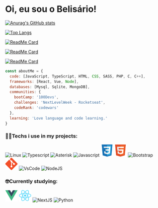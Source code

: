 <h1>Oi, eu sou o Belisário!</h1>

[![Anurag's GitHub stats](https://github-readme-stats.vercel.app/api?username=fcbelisario&show_icons=true&theme=tokyonight)](https://github.com/anuraghazra/github-readme-stats) 

[![Top Langs](https://github-readme-stats.vercel.app/api/top-langs/?username=fcbelisario&theme=tokyonight&exclude_repo=AppLove,percentage,CoresDeSP,30_Dias_de_CSS,Next_Level_Week3,reviewing-a-pull-request,oficina-git-dupla&layout=compact)](https://github.com/fcbelisario/github-readme-stats)

[![ReadMe Card](https://github-readme-stats.vercel.app/api/pin/?username=fcbelisario&repo=balneabilidade&theme=radical)](https://github.com/xiaoxian521/CURD-TS)

[![ReadMe Card](https://github-readme-stats.vercel.app/api/pin/?username=fcbelisario&repo=multiparty-meeting&theme=radical)](https://github.com/xiaoxian521/vue-node-sqlite3)

[![ReadMe Card](https://github-readme-stats.vercel.app/api/pin/?username=fcbelisario&repo=DizAiAPP&theme=radical)](https://github.com/xiaoxian521/private-cli)
  

```javascript
const aboutMe = {
  code: [JavaScript, TypeScript, HTML, CSS, SASS, PHP, C, C++],
  frameworks: [React, Vue, Node],
  databases: [Mysql, Sqlite, MongoDB],
  communities: {
    bootCamp: '100Devs',
    challenges: 'NextLevelWeek - Rocketseat',
    codeRank: 'codewars'
  },
  learning: 'Love language and code learning.'
}

```

<h3><p align="left">🧑‍💻Techs i use in my projects:</p></h3>
<p align="left">
    <img
        src="https://upload.wikimedia.org/wikipedia/commons/thumb/3/35/Tux.svg/1200px-Tux.svg.png"
        alt="Linux"
        width="40"
        height="40"
    />
    <img
        src="https://upload.wikimedia.org/wikipedia/commons/thumb/4/4c/Typescript_logo_2020.svg/1200px-Typescript_logo_2020.svg.png"
        alt="Typescript"
        width="40"
        height="40"
    />
    <img
        src="https://w7.pngwing.com/pngs/583/711/png-transparent-asterisk-business-telephone-system-computer-servers-digium-open-source-software-others-miscellaneous-telephone-call-orange.png"
        alt="Asterisk"
        width="40"
        height="40"
    />
    <img
        src="https://tadeuesteves.files.wordpress.com/2014/01/javascript-logo.png"
        alt="Javascript"
        width="40"
        height="40"
    />
    <img
        src="https://raw.githubusercontent.com/devicons/devicon/master/icons/css3/css3-original.svg"
        alt="CSS3"
        width="40"
        height="40"
    />
    <img
        src="https://raw.githubusercontent.com/devicons/devicon/master/icons/html5/html5-original.svg"
        alt="HTML5"
        width="40"
        height="40"
    />
    <img
        src="https://upload.wikimedia.org/wikipedia/commons/b/b2/Bootstrap_logo.svg"
        alt="Bootstrap"
        width="40"
        height="40"
    />
    <img
        src="https://raw.githubusercontent.com/devicons/devicon/master/icons/git/git-original.svg"
        alt="Git"
        width="40"
        height="40"
    />
    <img
        src="https://upload.wikimedia.org/wikipedia/commons/thumb/9/9a/Visual_Studio_Code_1.35_icon.svg/512px-Visual_Studio_Code_1.35_icon.svg.png"
        alt="VsCode"
        width="40"
        height="40"
    />
    <img
        src="https://upload.wikimedia.org/wikipedia/commons/thumb/d/d9/Node.js_logo.svg/1280px-Node.js_logo.svg.png"
        alt="NodeJS"
        width="50"
        height="40"
    />
<h3><p align="left">🤓Currently studying:</p></h3>
<p>
    <img
        src="https://raw.githubusercontent.com/devicons/devicon/master/icons/vuejs/vuejs-original.svg"
        alt="Vuejs"
        width="40"
        height="40"
    />
    <img
        src="https://github.com/devicons/devicon/blob/master/icons/react/react-original.svg"
        alt="React"
        width="40"
        height="40"
    />
    <img
        src="https://upload.wikimedia.org/wikipedia/commons/thumb/8/8e/Nextjs-logo.svg/800px-Nextjs-logo.svg.png"
        alt="NextJS"
        width="50"
        height="40"
    />
    <img
        src="https://upload.wikimedia.org/wikipedia/commons/thumb/0/0a/Python.svg/1200px-Python.svg.png"
        alt="Python"
        width="40"
        height="40"
    />
</p>
